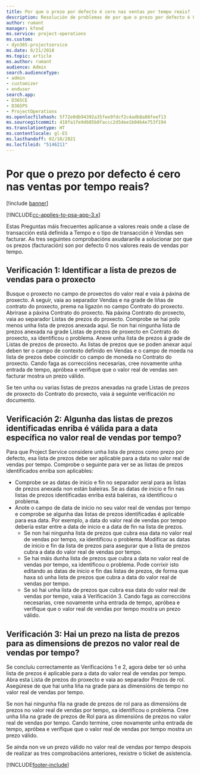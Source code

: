 ```yaml
---
title: Por que o prezo por defecto é cero nas ventas por tempo reais?
description: Resolución de problemas de por que o prezo por defecto é 0 nas vendas por tempo reais.
author: rumant
manager: kfend
ms.service: project-operations
ms.custom:
- dyn365-projectservice
ms.date: 8/21/2018
ms.topic: article
ms.author: rumant
audience: Admin
search.audienceType:
- admin
- customizer
- enduser
search.app:
- D365CE
- D365PS
- ProjectOperations
ms.openlocfilehash: 5f72e0db94392a35fee9fdcf2c4adb8a08feef13
ms.sourcegitcommit: 418fa1fe9d605b8faccc2d5dee1b04b4e753f194
ms.translationtype: HT
ms.contentlocale: gl-ES
ms.lasthandoff: 02/10/2021
ms.locfileid: "5146211"
---
```

# <a name="why-is-price-defaulting-to-zero-on-time-sales-actuals"></a>Por que o prezo por defecto é cero nas ventas por tempo reais?

[!include [banner](../includes/psa-now-project-operations.md)]

[!INCLUDE[cc-applies-to-psa-app-3.x](../includes/cc-applies-to-psa-app-3x.md)]

Estas Preguntas máis frecuentes aplícanse a valores reais onde a clase de transacción está definida a Tempo e o tipo de transacción é Vendas sen facturar. As tres seguintes comprobacións axudaranlle a solucionar por que os prezos (facturación) son por defecto 0 nos valores reais de vendas por tempo.

## <a name="check-1-identify-the-sales-price-list-for-the-project"></a>Verificación 1: Identificar a lista de prezos de vendas para o proxecto

Busque o proxecto no campo de proxectos do valor real e vaia á páxina de proxecto. A seguir, vaia ao separador Vendas e na grade de liñas de contrato do proxecto, prema na ligazón no campo Contrato do proxecto. Abrirase a páxina Contrato do proxecto. Na páxina Contrato do proxecto, vaia ao separador Listas de prezos do proxecto. Comprobe se hai polo menos unha lista de prezos anexada aquí. Se non hai ningunha lista de prezos anexada na grade Listas de prezos de proxecto en Contrato do proxecto, xa identificou o problema. Anexe unha lista de prezos á grade de Listas de prezos de proxecto. As listas de prezos que se poden anexar aquí deben ter o campo de contexto definido en Vendas e o campo de moeda na lista de prezos debe coincidir co campo de moneda no Contrato do proxecto. Cando faga as correccións necesarias, cree novamente unha entrada de tempo, apróbea e verifique que o valor real de vendas sen facturar mostra un prezo válido. 

Se ten unha ou varias listas de prezos anexadas na grade Listas de prezos de proxecto do Contrato do proxecto, vaia á seguinte verificación no documento.

## <a name="check-2-are-any-of-the-price-lists-identified-above-valid-for-the-specific-date-of-the-time-sales-actual"></a>Verificación 2: Algunha das listas de prezos identificadas enriba é válida para a data específica no valor real de vendas por tempo?

Para que Project Service considere unha lista de prezos como prezo por defecto, esa lista de prezos debe ser aplicable para a data no valor real de vendas por tempo. Comprobe o seguinte para ver se as listas de prezos identificados enriba son aplicables:
- Comprobe se as datas de inicio e fin no separador xeral para as listas de prezos anexada non están baleiras. Se as datas de inicio e fin nas listas de prezos identificadas enriba está baleiras, xa identificou o problema. 
- Anote o campo de data de inicio no seu valor real de vendas por tempo e comprobe se algunha das listas de prezos identificadas é aplicable para esa data. Por exemplo, a data do valor real de vendas por tempo debería estar entre a data de inicio e a data de fin na lista de prezos. 
    - Se non hai ningunha lista de prezos que cubra esa data no valor real de vendas por tempo, xa identificou o problema. Modificar as datas de inicio e fin da lista de prezos para asegurar que a lista de prezos cubra a data do valor real de vendas por tempo. 
    - Se hai máis dunha lista de prezos que cubra a data no valor real de vendas por tempo, xa identificou o problema. Pode corrixir isto editando as datas de inicio e fin das listas de prezos, de forma que haxa só unha lista de prezos que cubra a data do valor real de vendas por tempo. 
    - Se só hai unha lista de prezos que cubra esa data do valor real de vendas por tempo, vaia á Verificación 3.
Cando faga as correccións necesarias, cree novamente unha entrada de tempo, apróbea e verifique que o valor real de vendas por tempo mostra un prezo válido.

## <a name="check-3-is-there-a-price-in-the-price-list-for-the-pricing-dimensions-on-the-time-sales-actual"></a>Verificación 3: Hai un prezo na lista de prezos para as dimensions de prezos no valor real de vendas por tempo?

Se concluíu correctamente as Verificacións 1 e 2, agora debe ter só unha lista de prezos é aplicable para a data do valor real de vendas por tempo. Abra esta Lista de prezos do proxecto e vaia ao separador Prezos de rol. Asegúrese de que hai unha liña na grade para as dimensións de tempo no valor real de vendas por tempo.

Se non hai ningunha fila na grade de prezos de rol para as dimensións de prezos no valor real de vendas por tempo, xa identificou o problema. Cree unha liña na grade de prezos de Rol para as dimensións de prezos no valor real de vendas por tempo. Cando termine, cree novamente unha entrada de tempo, apróbea e verifique que o valor real de vendas por tempo mostra un prezo válido.

Se aínda non ve un prezo válido no valor real de vendas por tempo despois de realizar as tres comprobacións anteriores, rexistre o tícket de asistencia. 



[!INCLUDE[footer-include](../includes/footer-banner.md)]